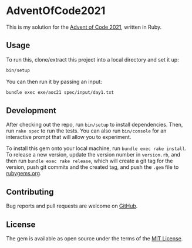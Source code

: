 # AdventOfCode2021

This is my solution for the
[Advent of Code 2021](https://adventofcode.com/2021), written in Ruby.

## Usage

To run this, clone/extract this project into a local directory and set it up:

```sh
bin/setup
```

You can then run it by passing an input:

```sh
bundle exec exe/aoc21 spec/input/day1.txt
```

## Development

After checking out the repo, run `bin/setup` to install dependencies. Then, run
`rake spec` to run the tests. You can also run `bin/console` for an interactive
prompt that will allow you to experiment.

To install this gem onto your local machine, run `bundle exec rake install`. To
release a new version, update the version number in `version.rb`, and then run
`bundle exec rake release`, which will create a git tag for the version, push
git commits and the created tag, and push the `.gem` file to
[rubygems.org](https://rubygems.org).

## Contributing

Bug reports and pull requests are welcome on
[GitHub](https://github.com/coiti/aoc21-ruby).

## License

The gem is available as open source under the terms of the
[MIT License](https://opensource.org/licenses/MIT).
